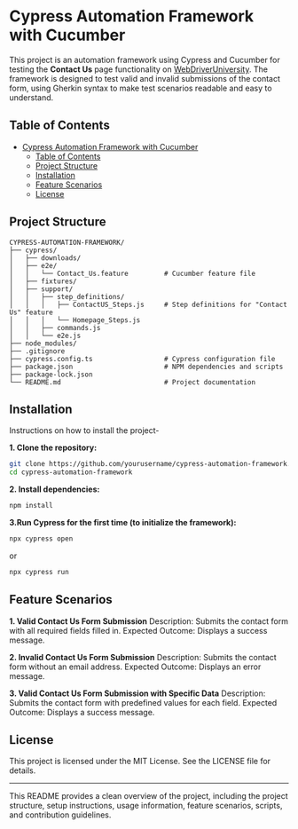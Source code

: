 # Cypress Automation Framework with Cucumber

This project is an automation framework using Cypress and Cucumber for testing the **Contact Us** page functionality on [WebDriverUniversity](http://webdriveruniversity.com/). The framework is designed to test valid and invalid submissions of the contact form, using Gherkin syntax to make test scenarios readable and easy to understand.

## Table of Contents

- [Cypress Automation Framework with Cucumber](#cypress-automation-framework-with-cucumber)
  - [Table of Contents](#table-of-contents)
  - [Project Structure](#project-structure)
  - [Installation](#installation)
  - [Feature Scenarios](#feature-scenarios)
  - [License](#license)

## Project Structure

```plaintext
CYPRESS-AUTOMATION-FRAMEWORK/
├── cypress/
│   ├── downloads/
│   ├── e2e/
│   │   └── Contact_Us.feature         # Cucumber feature file
│   ├── fixtures/
│   ├── support/
│   │   ├── step_definitions/
│   │   │   ├── ContactUS_Steps.js     # Step definitions for "Contact Us" feature
│   │   │   └── Homepage_Steps.js
│   │   ├── commands.js
│   │   └── e2e.js
├── node_modules/
├── .gitignore
├── cypress.config.ts                  # Cypress configuration file
├── package.json                       # NPM dependencies and scripts
├── package-lock.json
└── README.md                          # Project documentation
```

## Installation
Instructions on how to install the project-

**1. Clone the repository:**
```bash
git clone https://github.com/yourusername/cypress-automation-framework.git
cd cypress-automation-framework
```
**2. Install dependencies:**
```bash
npm install
```
**3.Run Cypress for the first time (to initialize the framework):**
```bash
npx cypress open
```
or

```bash
npx cypress run
```

## Feature Scenarios

**1. Valid Contact Us Form Submission**
Description: Submits the contact form with all required fields filled in.
Expected Outcome: Displays a success message.

**2. Invalid Contact Us Form Submission**
Description: Submits the contact form without an email address.
Expected Outcome: Displays an error message.

**3. Valid Contact Us Form Submission with Specific Data**
Description: Submits the contact form with predefined values for each field.
Expected Outcome: Displays a success message.


## License
This project is licensed under the MIT License. See the LICENSE file for details.

---
This README provides a clean overview of the project, including the project structure, setup instructions, usage information, feature scenarios, scripts, and contribution guidelines. 








